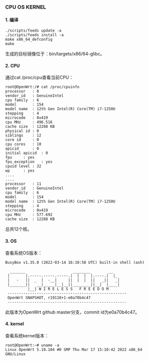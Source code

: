 ### CPU OS KERNEL



#### 1. 编译

```
./scripts/feeds update -a
./scripts/feeds install -a
make x86_64_defconfig
make 
```

生成的目标镜像位于：bin/targets/x86/64-glibc。



#### 2. CPU

通过cat /proc/cpu查看当前CPU：

```
root@OpenWrt:/# cat /proc/cpuinfo 
processor	: 0
vendor_id	: GenuineIntel
cpu family	: 6
model		: 154
model name	: 12th Gen Intel(R) Core(TM) i7-1250U
stepping	: 4
microcode	: 0x419
cpu MHz		: 496.516
cache size	: 12288 KB
physical id	: 0
siblings	: 12
core id		: 0
cpu cores	: 10
apicid		: 0
initial apicid	: 0
fpu		: yes
fpu_exception	: yes
cpuid level	: 32
wp		: yes
....
....
processor	: 11
vendor_id	: GenuineIntel
cpu family	: 6
model		: 154
model name	: 12th Gen Intel(R) Core(TM) i7-1250U
stepping	: 4
microcode	: 0x419
cpu MHz		: 577.692
cache size	: 12288 KB
```

总共12个核。

#### 3. OS

查看系统OS版本：

```
BusyBox v1.35.0 (2022-03-14 16:10:58 UTC) built-in shell (ash)

  _______                     ________        __
 |       |.-----.-----.-----.|  |  |  |.----.|  |_
 |   -   ||  _  |  -__|     ||  |  |  ||   _||   _|
 |_______||   __|_____|__|__||________||__|  |____|
          |__| W I R E L E S S   F R E E D O M
 -----------------------------------------------------
 OpenWrt SNAPSHOT, r19118+1-e0a70b4c47
 -----------------------------------------------------
```

此版本为OpenWrt github master分支，commit id为e0a70b4c47。



#### 4. kernel

查看系统kernel版本：

```
root@OpenWrt:~# uname -a
Linux OpenWrt 5.10.104 #0 SMP Thu Mar 17 15:10:42 2022 x86_64 GNU/Linux
```



